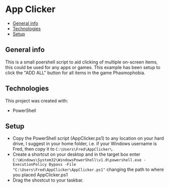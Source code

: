 # App Clicker
* [General info](#general-info)
* [Technologies](technologies)
* [Setup](#setup)

## General info
This is a small poershell script to aid clicking of multiple on-screen items, this could be used for any apps or games. This example has been setup to click the "ADD ALL" button for all items in the game Phasmophobia.

## Technologies
This project was created with:
* PowerShell

## Setup
* Copy the PowerShell script (AppClicker.ps1) to any location on your hard drive, I suggest in your home folder, i.e. if your Windows username is Fred, then copy it to `C:\Users\Fred\AppClicker\`.
* Create a shortcut on your desktop and in the target box enter `C:\Windows\System32\WindowsPowerShell\v1.0\powershell.exe -ExecutionPolicy Bypass -File "C:\Users\Fred\AppClicker\AppClicker.ps1"` changing the path to where you placed AppClicker.ps1
* Drag the shostcut to your taskbar.
